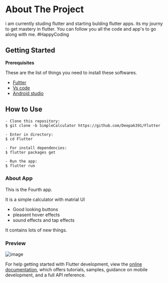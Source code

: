 # About The Project

i am currently studing flutter and starting bulding flutter apps. 
its my journy to get mastery in flutter. You can follow you all the code and app's 
to go along with me. 
#HappyCoding 

## Getting Started

 **Prerequisites**

 These are the list of things you need to install these softwares.
 
 * [Fultter](http://flutter.dev/)
 * [Vs code](https://code.visualstudio.com/)
 * [Android studio](https://developer.android.com/studio)
 
 ## How to Use 

```
- Clone this repository:
$ git clone -b SimpleCalculator https://github.com/Deepak391/Flutter

- Enter in directory:
$ cd Flutter

- For install dependencies:
$ flutter packages get

- Run the app: 
$ flutter run 
```
 
 ### About App
 
 This is the Fourth app.
 
 It is a simple calculator with matrial UI
  * Good looking buttons 
  * pleasent hover effects
  * sound effects and tap effects
 
 It contains lots of new things. 
 
 ### Preview
 
 ![image](https://i.imgur.com/lvgArtw.png)


For help getting started with Flutter development, view the
[online documentation](https://docs.flutter.dev/), which offers tutorials,
samples, guidance on mobile development, and a full API reference.
